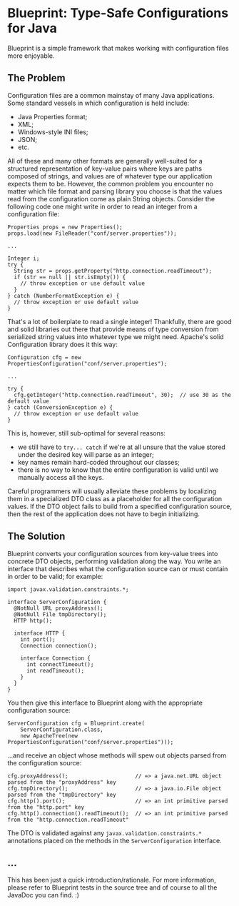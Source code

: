 Blueprint: Type-Safe Configurations for Java
=

Blueprint is a simple framework that makes working with configuration files more enjoyable.

The Problem
-

Configuration files are a common mainstay of many Java applications.  Some standard vessels in which configuration is held include:

  - Java Properties format;
  - XML;
  - Windows-style INI files;
  - JSON;
  - etc.

All of these and many other formats are generally well-suited for a structured representation of key-value pairs where keys are paths composed of strings, and values are of whatever type our application expects them to be.  However, the common problem you encounter no matter which file format and parsing library you choose is that the values read from the configuration come as plain String objects.  Consider the following code one might write in order to read an integer from a configuration file:

    Properties props = new Properties();
    props.load(new FileReader("conf/server.properties"));

    ...

    Integer i;
    try {
      String str = props.getProperty("http.connection.readTimeout");
      if (str == null || str.isEmpty()) {
        // throw exception or use default value
      }
    } catch (NumberFormatException e) {
      // throw exception or use default value
    }

That's a lot of boilerplate to read a single integer!  Thankfully, there are good and solid libraries out there that provide means of type conversion from serialized string values into whatever type we might need.  Apache's solid Configuration library does it this way:

    Configuration cfg = new PropertiesConfiguration("conf/server.properties");

    ...

    try {
      cfg.getInteger("http.connection.readTimeout", 30);  // use 30 as the default value
    } catch (ConversionException e) {
      // throw exception or use default value
    }

This is, however, still sub-optimal for several reasons:

  - we still have to `try... catch` if we're at all unsure that the value stored under the desired key will parse as an integer;
  - key names remain hard-coded throughout our classes;
  - there is no way to know that the entire configuration is valid until we manually access all the keys.

Careful programmers will usually alleviate these problems by localizing them in a specialized DTO class as a placeholder for all the configuration values.  If the DTO object fails to build from a specified configuration source, then the rest of the application does not have to begin initializing.

The Solution
-

Blueprint converts your configuration sources from key-value trees into concrete DTO objects, performing validation along the way.  You write an interface that describes what the configuration source can or must contain in order to be valid; for example:

    import javax.validation.constraints.*;

    interface ServerConfiguration {
      @NotNull URL proxyAddress();
      @NotNull File tmpDirectory();
      HTTP http();

      interface HTTP {
        int port();
        Connection connection();

        interface Connection {
          int connectTimeout();
          int readTimeout();
        }
      }
    }

You then give this interface to Blueprint along with the appropriate configuration source:

    ServerConfiguration cfg = Blueprint.create(
        ServerConfiguration.class,
        new ApacheTree(new PropertiesConfiguration("conf/server.properties")));

...and receive an object whose methods will spew out objects parsed from the configuration source:

    cfg.proxyAddress();                     // => a java.net.URL object parsed from the "proxyAddress" key
    cfg.tmpDirectory();                     // => a java.io.File object parsed from the "tmpDirectory" key
    cfg.http().port();                      // => an int primitive parsed from the "http.port" key
    cfg.http().connection().readTimeout();  // => an int primitive parsed from the "http.connection.readTimeout"

The DTO is validated against any `javax.validation.constraints.*` annotations placed on the methods in the `ServerConfiguration` interface.

...
-
This has been just a quick introduction/rationale.  For more information, please refer to Blueprint tests in the source tree and of course to all the JavaDoc you can find. :)

